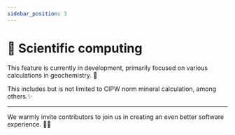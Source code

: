 ```yaml
---
sidebar_position: 3
---
```


# 🔬 Scientific computing

This feature is currently in development, primarily focused on various calculations in geochemistry. 🔬 

This includes but is not limited to CIPW norm mineral calculation, among others.✨ 

-----

We warmly invite contributors to join us in creating an even better software experience. 🤝😊


